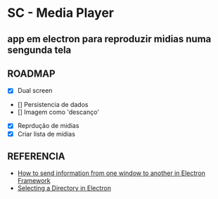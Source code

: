 # SC - Media Player

## app em electron para reproduzir midias numa sengunda tela

## ROADMAP

- [X] Dual screen
- [] Persistencia de dados
- [] Imagem como 'descanço'
- [X] Reprdução de midias
- [X] Criar lista de mídias

## REFERENCIA

- [How to send information from one window to another in Electron Framework](https://ourcodeworld.com/articles/read/536/how-to-send-information-from-one-window-to-another-in-electron-framework)
- [Selecting a Directory in Electron](https://jaketrent.com/post/select-directory-in-electron/)

